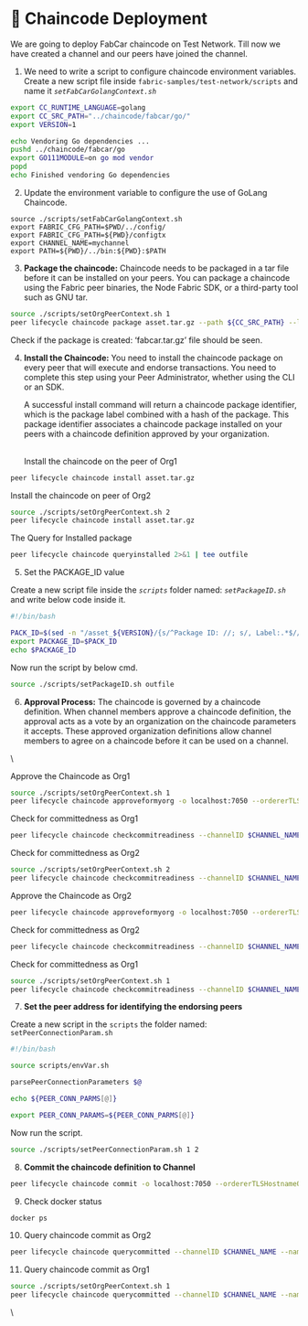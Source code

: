 # 🚚 Chaincode Deployment

We are going to deploy FabCar chaincode on Test Network. Till now we have created a channel and our peers have joined the channel.&#x20;

1. We need to write a script to configure chaincode environment variables. Create a new script file inside `fabric-samples/test-network/scripts` and name it _`setFabCarGolangContext.sh`_

```sh
export CC_RUNTIME_LANGUAGE=golang
export CC_SRC_PATH="../chaincode/fabcar/go/"
export VERSION=1

echo Vendoring Go dependencies ...
pushd ../chaincode/fabcar/go
export GO111MODULE=on go mod vendor
popd
echo Finished vendoring Go dependencies
```

2. Update the environment variable to configure the use of GoLang Chaincode.

```shell
source ./scripts/setFabCarGolangContext.sh
export FABRIC_CFG_PATH=$PWD/../config/
export FABRIC_CFG_PATH=${PWD}/configtx
export CHANNEL_NAME=mychannel
export PATH=${PWD}/../bin:${PWD}:$PATH
```

3. **Package the chaincode:** Chaincode needs to be packaged in a tar file before it can be installed on your peers. You can package a chaincode using the Fabric peer binaries, the Node Fabric SDK, or a third-party tool such as GNU tar.

```sh
source ./scripts/setOrgPeerContext.sh 1
peer lifecycle chaincode package asset.tar.gz --path ${CC_SRC_PATH} --lang ${CC_RUNTIME_LANGUAGE} --label asset_${VERSION}
```

Check if the package is created: ‘fabcar.tar.gz’ file should be seen.

4.  **Install the Chaincode:** You need to install the chaincode package on every peer that will execute and endorse transactions. You need to complete this step using your Peer Administrator, whether using the CLI or an SDK.&#x20;

    A successful install command will return a chaincode package identifier, which is the package label combined with a hash of the package. This package identifier associates a chaincode package installed on your peers with a chaincode definition approved by your organization.

    \
    Install the chaincode on the peer of Org1

```sh
peer lifecycle chaincode install asset.tar.gz
```

Install the chaincode on peer of Org2

```sh
source ./scripts/setOrgPeerContext.sh 2
peer lifecycle chaincode install asset.tar.gz
```

The Query for Installed package

```sh
peer lifecycle chaincode queryinstalled 2>&1 | tee outfile
```

5. Set the PACKAGE\_ID value

Create a new script file inside the _`scripts`_ folder named: _`setPackageID.sh`_ and write below code inside it.

```sh
#!/bin/bash

PACK_ID=$(sed -n "/asset_${VERSION}/{s/^Package ID: //; s/, Label:.*$//; p;}" $1)
export PACKAGE_ID=$PACK_ID
echo $PACKAGE_ID
```

Now run the script by below cmd.

```sh
source ./scripts/setPackageID.sh outfile
```



6. **Approval Process:** The chaincode is governed by a chaincode definition. When channel members approve a chaincode definition, the approval acts as a vote by an organization on the chaincode parameters it accepts. These approved organization definitions allow channel members to agree on a chaincode before it can be used on a channel.

\


Approve the Chaincode as Org1

```sh
source ./scripts/setOrgPeerContext.sh 1
peer lifecycle chaincode approveformyorg -o localhost:7050 --ordererTLSHostnameOverride orderer.example.com --tls $CORE_PEER_TLS_ENABLED --cafile $ORDERER_CA --channelID $CHANNEL_NAME --name asset --version ${VERSION} --init-required --package-id ${PACKAGE_ID} --sequence ${VERSION}
```

Check for committedness as Org1

```sh
peer lifecycle chaincode checkcommitreadiness --channelID $CHANNEL_NAME --name asset --version ${VERSION} --sequence ${VERSION} --output json --init-required
```

Check for committedness as Org2

```sh
source ./scripts/setOrgPeerContext.sh 2
peer lifecycle chaincode checkcommitreadiness --channelID $CHANNEL_NAME --name asset --version ${VERSION} --sequence ${VERSION} --output json --init-required

```

Approve the Chaincode as Org2

```sh
peer lifecycle chaincode approveformyorg -o localhost:7050 --ordererTLSHostnameOverride orderer.example.com --tls $CORE_PEER_TLS_ENABLED --cafile $ORDERER_CA --channelID $CHANNEL_NAME --name asset --version ${VERSION} --init-required --package-id ${PACKAGE_ID} --sequence ${VERSION}
```

Check for committedness as Org2

```sh
peer lifecycle chaincode checkcommitreadiness --channelID $CHANNEL_NAME --name asset --version ${VERSION} --sequence ${VERSION} --output json --init-required
```

Check for committedness as Org1

```sh
source ./scripts/setOrgPeerContext.sh 1
peer lifecycle chaincode checkcommitreadiness --channelID $CHANNEL_NAME --name asset --version ${VERSION} --sequence ${VERSION} --output json --init-required

```

7. **Set the peer address for identifying the endorsing peers**

Create a new script in the `scripts` the folder named: `setPeerConnectionParam.sh`

```sh
#!/bin/bash

source scripts/envVar.sh

parsePeerConnectionParameters $@

echo ${PEER_CONN_PARMS[@]}

export PEER_CONN_PARAMS=${PEER_CONN_PARMS[@]}
```

Now run the script.

```sh
source ./scripts/setPeerConnectionParam.sh 1 2
```

8. **Commit the chaincode definition to Channel**

```sh
peer lifecycle chaincode commit -o localhost:7050 --ordererTLSHostnameOverride orderer.example.com --tls $CORE_PEER_TLS_ENABLED --cafile $ORDERER_CA --channelID $CHANNEL_NAME --name asset $PEER_CONN_PARAMS --version ${VERSION} --sequence ${VERSION} --init-required
```



9. Check docker status

```sh
docker ps
```

10. Query chaincode commit as Org2

```sh
peer lifecycle chaincode querycommitted --channelID $CHANNEL_NAME --name asset

```

11. Query chaincode commit as Org1

```sh
source ./scripts/setOrgPeerContext.sh 1
peer lifecycle chaincode querycommitted --channelID $CHANNEL_NAME --name asset

```

\
